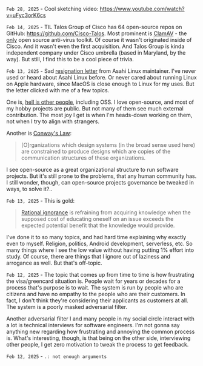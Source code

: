 `Feb 28, 2025` - Cool sketching video: https://www.youtube.com/watch?v=uFyc3orK6cs

`Feb 14, 2025` - TIL Talos Group of Cisco has 64 open-source repos on GitHub: https://github.com/Cisco-Talos.
Most prominent is [ClamAV](https://github.com/Cisco-Talos/clamav) - the [only](https://en.wikipedia.org/wiki/Comparison_of_antivirus_software) open source anti-virus toolkit.
Of course it wasn't originated inside of Cisco.
And it wasn't even the first acquisition.
And Talos Group is kinda independent company under Cisco umbrella (based in Maryland, by the way).
But still, I find this to be a cool piece of trivia.

`Feb 13, 2025` - Sad [resignation letter](https://marcan.st/2025/02/resigning-as-asahi-linux-project-lead/) from Asahi Linux maintainer.
I've never used or heard about Asahi Linux before.
Or never cared about running Linux on Apple hardware, since MacOS is close enough to Linux for my uses.
But the letter clicked with me of a few topics.

One is, [hell is other people](https://en.wikipedia.org/wiki/Hell_Is_Other_People), including OSS.
I love open-source, and most of my hobby projects are public.
But not many of them see much external contribution.
The most joy I get is when I'm heads-down working on them, not when I try to align with strangers.

Another is [Conway's Law](https://en.wikipedia.org/wiki/Conway%27s_law):

> [O]rganizations which design systems (in the broad sense used here) are constrained to produce designs which are copies of the communication structures of these organizations.

I see open-source as a great organizational structure to run software projects.
But it's still prone to the problems, that any human community has.
I still wonder, though, can open-source projects governance be tweaked in ways, to solve it?..

`Feb 13, 2025` - This is gold:

> [Rational ignorance](https://en.wikipedia.org/wiki/Rational_ignorance) is refraining from acquiring knowledge when the supposed cost of educating oneself on an issue exceeds the expected potential benefit that the knowledge would provide.

I've done it to so many topics, and had hard time explaining why exactly even to myself.
Religion, politics, Android development, serverless, etc.
So many things where I see the low value without having putting 1% effort into study.
Of course, there are things that I ignore out of laziness and arrogance as well. But that's off-topic.

`Feb 12, 2025` - The topic that comes up from time to time is how frustrating the visa/greencard situation is.
People wait for years or decades for a process that's purpose is to wait.
The system is run by people who are citizens and have no empathy to the people who are their customers.
In fact, I don't think they're considering their applicants as customers at all.
The system is a poorly masked adversarial filter.

Another adversarial filter I and many people in my social circle interact with a lot is technical interviews for software engineers.
I'm not gonna say anything new regarding how frustrating and annoying the common process is.
What's interesting, though, is that being on the other side, interviewing other people, I get zero motivation to tweak the process to get feedback.

`Feb 12, 2025` - ```.: not enough arguments```
